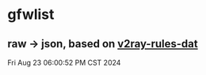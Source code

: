 # gfwlist
## raw -> json, based on [v2ray-rules-dat](https://github.com/Loyalsoldier/v2ray-rules-dat)
Fri Aug 23 06:00:52 PM CST 2024

